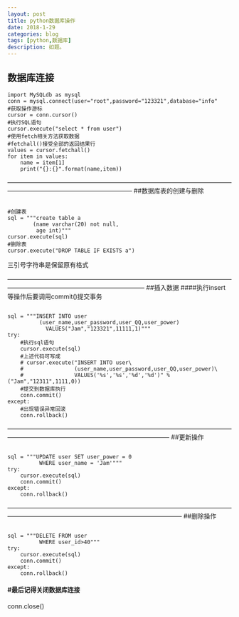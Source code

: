 ```yaml
---
layout: post
title: python数据库操作
date: 2018-1-29
categories: blog
tags: [python,数据库]
description: 如题。
---
```




## 数据库连接
<pre><code>import MySQLdb as mysql
conn = mysql.connect(user="root",password="123321",database="info"
#获取操作游标
cursor = conn.cursor()
#执行SQL语句
cursor.execute("select * from user")
#使用fetch相关方法获取数据
#fetchall()接受全部的返回结果行
values = cursor.fetchall()
for item in values:
    name = item[1]
    print("{}:{}".format(name,item))
</code></pre>
————————————————————————————————————————————————————————
##数据库表的创建与删除
<pre><code>
#创建表
sql = """create table a
        (name varchar(20) not null,
         age int)"""
cursor.execute(sql)
#删除表
cursor.execute("DROP TABLE IF EXISTS a")
</code></pre>

三引号字符串是保留原有格式

——————————————————————————————————————————————————————————
##插入数据
####执行insert等操作后要调用commit()提交事务
<pre><code>
sql = """INSERT INTO user
          (user_name,user_password,user_QQ,user_power)
            VALUES("Jam","123321",11111,1)"""
try:
    #执行sql语句
    cursor.execute(sql)
    #上述代码可写成
    # cursor.execute("INSERT INTO user\
    #                (user_name,user_password,user_QQ,user_power)\
    #                VALUES('%s','%s','%d','%d')" %("Jam","12311",1111,0))
    #提交到数据库执行
    conn.commit()
except:
    #出现错误异常回滚
    conn.rollback()
</code></pre>
——————————————————————————————————————————————————————————————
##更新操作
<pre><code>
sql = """UPDATE user SET user_power = 0
          WHERE user_name = 'Jam'"""
try:
    cursor.execute(sql)
    conn.commit()
except:
    conn.rollback()
</code></pre>
————————————————————————————————————————————————————————————————
##删除操作
<pre><code>
sql = """DELETE FROM user
          WHERE user_id>40"""
try:
    cursor.execute(sql)
    conn.commit()
except:
    conn.rollback()
</code></pre>
#### #最后记得关闭数据库连接

conn.close()










